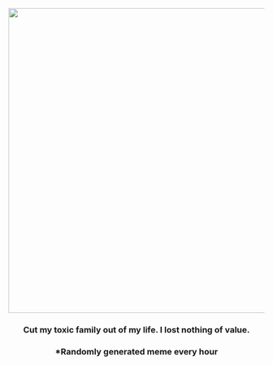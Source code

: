 <p align="center">
        <img src="https://i.redd.it/96ogr8p39b1a1.jpg" width="600" height="600">
        </p>
        <h3 align="center">Cut my toxic family out of my life. I lost nothing of value.</h3>
        <h3 align="center">*Randomly generated meme every hour</h3>
    